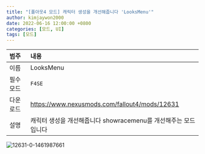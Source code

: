 ```yaml
---
title: "[폴아웃4 모드] 캐릭터 생성을 개선해줍니다 'LooksMenu'"
author: kimjaywon2000
date: 2022-06-16 12:00:00 +0800
categories: [모드, UI]
tags: [모드]
---
```


| 범주             | 내용            |
|:----------------|:---------------|
| 이름             | LooksMenu  |
| 필수 모드         | `F4SE`           |
| 다운로드          | <https://www.nexusmods.com/fallout4/mods/12631> |
| 설명             | 캐릭터 생성을 개선해줍니다 showracemenu를 개선해주는 모드입니다  |

![12631-0-1461987661 ](https://user-images.githubusercontent.com/76558033/174068256-d49001f8-16aa-4e49-ba68-2635272b104a.jpg)

